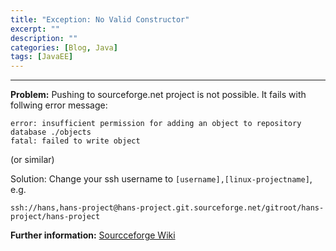 ```yaml
---
title: "Exception: No Valid Constructor"
excerpt: ""
description: ""
categories: [Blog, Java]
tags: [JavaEE]
---
```


---
**Problem:**
Pushing to sourceforge.net project is not possible. It fails with follwing error message:

```
error: insufficient permission for adding an object to repository database ./objects
fatal: failed to write object
```
(or similar)

Solution:
Change your ssh username to `[username],[linux-projectname]`, e.g.
```
ssh://hans,hans-project@hans-project.git.sourceforge.net/gitroot/hans-project/hans-project
```
**Further information:**
[Sourcceforge Wiki](https://sourceforge.net/apps/trac/sourceforge/wiki/Git#Access)
